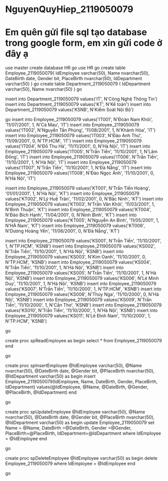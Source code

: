 # NguyenQuyHiep_2119050079
# Em quên gửi file sql tạo database trong google form, em xin gửi code ở đây ạ
use master
create database HR
go
use HR
go
create table Employee_2119050079(
	IdEmployee varchar(50),
	Name nvarchar(50),
	DateBirth date,
	Gender bit,
	PlaceBirth nvarchar(50),
	IdDepartment varchar(50)
)
go
create table Department_2119050079 (
	IdDepartment varchar(50),
	Name nvarchar(50)
)
go

insert into Department_2119050079 values('IT', N'Công Nghệ Thông Tin')
insert into Department_2119050079 values('KT', N'Kế toán')
insert into Department_2119050079 values('KSNB', N'Kiểm Soát Nội Bộ')

go
insert into Employee_2119050079 values('IT001', N'Đoàn Nam Khôi', '11/07/2001', 1, N'Cà Mau', 'IT')
insert into Employee_2119050079 values('IT002', N'Nguyễn Tấn Phùng', '11/08/2001', 1, N'Khánh Hòa', 'IT')
insert into Employee_2119050079 values('IT003', N'Đào Anh Thư', '11/09/2001', 0, N'TP.HCM', 'IT')
insert into Employee_2119050079 values('IT004', N'Đỗ Thu Hà', '11/11/2001', 0, N'Hà Nội', 'IT')
insert into Employee_2119050079 values('IT005', N'Trần Tiến', '11/10/2001', 1, N'Lâm Đồng', 'IT')
insert into Employee_2119050079 values('IT006', N'Trần Tiến', '11/10/2001', 1, N'Hà Nội', 'IT')
insert into Employee_2119050079 values('IT007', N'Trần Tiến', '11/10/2001', 1, N'Đà Nẵng', 'IT')
insert into Employee_2119050079 values('IT008', N'Đào Ngọc Ánh', '11/10/2001', 0, N'Hà Nội', 'IT')

insert into Employee_2119050079 values('KT001', N'Trần Tiến Hoàng', '01/01/2001', 1, N'Hà Nội', 'KT')
insert into Employee_2119050079 values('KT002', N'Lý Huệ Trân', '11/02/2001', 0, N'Bắc Ninh', 'KT')
insert into Employee_2119050079 values('KT003', N'Trần Văn Khôi', '11/03/2001', 1, N'Bình Thuận', 'KT')
insert into Employee_2119050079 values('KT004', N'Đào Bích Hạnh', '11/04/2001', 0, N'Ninh Bình', 'KT')
insert into Employee_2119050079 values('KT005', N'Nguyễn An Bình', '11/05/2001', 1, N'HÀ Nam', 'KT')
insert into Employee_2119050079 values('KT006', N'Dương Hoàng Yến', '11/06/2001', 0, N'Đà Nẵng', 'KT')

insert into Employee_2119050079 values('KS001', N'Trần Tiến', '11/10/2001', 1, N'TP.HCM', 'KSNB')
insert into Employee_2119050079 values('KS002', N'Trần Tiến', '11/10/2001', 1, N'Hà Nội', 'KSNB')
insert into Employee_2119050079 values('KS003', N'Kim Oanh', '11/10/2001', 0, N'TP.HCM', 'KSNB')
insert into Employee_2119050079 values('KS004', N'Trần Tiến', '11/10/2001', 1, N'Hà Nội', 'KSNB')
insert into Employee_2119050079 values('KS005', N'Trần Tiến', '11/10/2001', 1, N'Hà Nội', 'KSNB')
insert into Employee_2119050079 values('KS006', N'Lê Minh Duy', '11/10/2001', 1, N'Hà Nội', 'KSNB')
insert into Employee_2119050079 values('KS007', N'Trần Tiến', '11/10/2000', 1, N'TP.HCM', 'KSNB')
insert into Employee_2119050079 values('KS008', N'Thúy Nga', '11/10/2000', 0, N'Hà Nội', 'KSNB')
insert into Employee_2119050079 values('KS009', N'Trần Tiến', '11/10/2000', 1, N'Cần Thơ', 'KSNB')
insert into Employee_2119050079 values('KS010', N'Trần Tiến', '11/10/2000', 1, N'Hà Nội', 'KSNB')
insert into Employee_2119050079 values('KS011', N'Lê Đình Nam', '11/10/2000', 1, N'TP.HCM', 'KSNB')

go

create proc spReadEmployee
as
begin
select * from Employee_2119050079
end

go

create proc spInsertEmployee
@IdEmployee varchar(50),
@Name nvarchar(50),
@DateBirth date,
@Gender bit,
@PlaceBirth nvarchar(50),
@IdDepartment varchar(50)
as
begin
    insert Employee_2119050079(IdEmployee, Name, DateBirth, Gender, PlaceBirth, IdDepartment) values(@IdEmployee, @Name, @DateBirth, @Gender, @PlaceBirth, @IdDepartment)
end

go

create proc spUpdateEmployee
@IdEmployee varchar(50),
@Name nvarchar(50),
@DateBirth date,
@Gender bit,
@PlaceBirth nvarchar(50),
@IdDepartment varchar(50)
as
begin
    update Employee_2119050079
    set
        Name = @Name,
        DateBirth =@DateBirth,
        Gender =@Gender,
		PlaceBirth=@PlaceBirth,
		IdDepartment=@IdDepartment
    where IdEmployee = @IdEmployee
end

go

create proc spDeleteEmployee
@IdEmployee varchar(50)
as
begin
    delete Employee_2119050079 where IdEmployee = @IdEmployee
end

go
